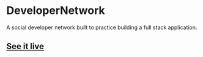# DeveloperNetwork
A social developer network built to practice building a full stack application.

## [See it live](https://calm-cliffs-71886.herokuapp.com/dashboard)

